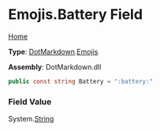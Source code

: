 # Emojis\.Battery Field

[Home](../../../README.md)

**Type**: [DotMarkdown](../../README.md)\.[Emojis](../README.md)

**Assembly**: DotMarkdown\.dll

```csharp
public const string Battery = ":battery:"
```

### Field Value

System\.[String](https://docs.microsoft.com/en-us/dotnet/api/system.string)